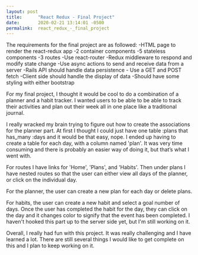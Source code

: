```yaml
---
layout: post
title:      "React Redux - Final Project"
date:       2020-02-21 13:14:01 -0500
permalink:  react_redux_-_final_project
---
```



The requirements for the final project are as followed:
-HTML page to render the react-redux app
-2 container components 
-5 stateless components
-3 routes
-Use react-router
-Redux middleware to respond and modify state change
-Use async actions to send and receive data from a server
-Rails API should handle data persistence - Use a GET and POST fetch
-Client side should handle the display of data
-Should have some styling with either bootstrap


For my final project, I thought it would be cool to do a combination of a planner and a habit tracker. I wanted users to be able to be able to track their activities and plan out their week all in one place like a traditional journal.

I really wracked my brain trying to figure out how to create the associations for the planner part. At first I thought I could just have one table :plans that has_many :days and it would be that easy, nope. I ended up having to create a table for each day, with a column named 'plan'. It was very time consuming and there is probably an easier way of doing it, but that’s what I went with. 

For routes I have links for 'Home', 'Plans', and 'Habits'. Then under plans I have nested routes so that the user can either view all days of the planner, or click on the individual day.


For the planner, the user can create a new plan for each day or delete plans. 

For habits, the user can create a new habit and select a goal number of days. Once the user has completed the habit for the day, they can click on the day and it changes color to signify that the event has been completed. I haven't hooked this part up to the server side yet, but I'm still working on it.


Overall, I really had fun with this project. It was really challenging and I have learned a lot. There are still several things I would like to get complete on this and I plan to keep working on it.
